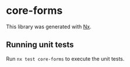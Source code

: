 # core-forms

This library was generated with [Nx](https://nx.dev).

## Running unit tests

Run `nx test core-forms` to execute the unit tests.

